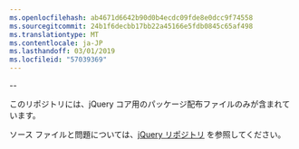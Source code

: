 ```yaml
---
ms.openlocfilehash: ab4671d6642b90d0b4ecdc09fde8e0dcc9f74558
ms.sourcegitcommit: 24b1f6decbb17bb22a45166e5fdb0845c65af498
ms.translationtype: MT
ms.contentlocale: ja-JP
ms.lasthandoff: 03/01/2019
ms.locfileid: "57039369"
---
```

--

このリポジトリには、jQuery コア用のパッケージ配布ファイルのみが含まれています。

ソース ファイルと問題については、[jQuery リポジトリ](https://github.com/jquery/jquery) を参照してください。
